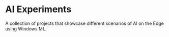 # AI Experiments
A collection of projects that showcase different scenarios of AI on the Edge using Windows ML.

